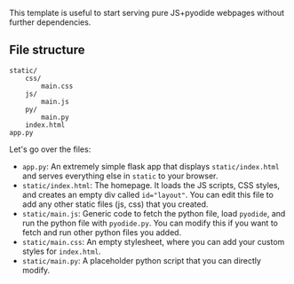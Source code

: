 This template is useful to start serving pure JS+pyodide webpages without further dependencies.

## File structure

```
static/
    css/
        main.css
    js/
        main.js
    py/
        main.py
    index.html
app.py
```

Let's go over the files:
* `app.py`: An extremely simple flask app that displays `static/index.html` and serves everything else in `static` to your browser.
* `static/index.html`: The homepage. It loads the JS scripts, CSS styles, and creates an empty div called `id="layout"`. You can edit this file to add any other static files (js, css) that you created.
* `static/main.js`: Generic code to fetch the python file, load `pyodide`, and run the python file with `pyodide.py`. You can modify this if you want to fetch and run other python files you added.
* `static/main.css`: An empty stylesheet, where you can add your custom styles for `index.html`.
* `static/main.py`: A placeholder python script that you can directly modify.


